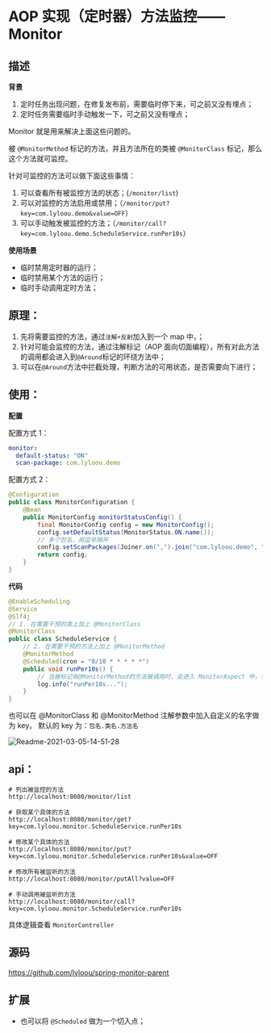 # AOP 实现（定时器）方法监控——Monitor

## 描述

**背景**

1. 定时任务出现问题，在修复发布前，需要临时停下来，可之前又没有埋点；
2. 定时任务需要临时手动触发一下，可之前又没有埋点；

Monitor 就是用来解决上面这些问题的。

被 `@MonitorMethod` 标记的方法，并且方法所在的类被 `@MonitorClass` 标记，那么这个方法就可监控。

针对可监控的方法可以做下面这些事情：

1. 可以查看所有被监控方法的状态；(`/monitor/list`)
2. 可以对监控的方法启用或禁用；（`/monitor/put?key=com.lyloou.demo&value=OFF`）
3. 可以手动触发被监控的方法；（`/monitor/call?key=com.lyloou.demo.ScheduleService.runPer10s`）

**使用场景**

- 临时禁用定时器的运行；
- 临时禁用某个方法的运行；
- 临时手动调用定时方法；

## 原理：

1. 先将需要监控的方法，通过`注解+反射`加入到一个 map 中，；
2. 针对可能会监控的方法，通过注解标记（AOP 面向切面编程），所有对此方法的调用都会进入到`@Around`标记的环绕方法中；
3. 可以在`@Around`方法中拦截处理，判断方法的可用状态，是否需要向下进行；

## 使用：

**配置**

配置方式 1：

```yaml
monitor:
  default-status: "ON"
  scan-package: com.lyloou.demo
```

配置方式 2：

```java
@Configuration
public class MonitorConfiguration {
    @Bean
    public MonitorConfig monitorStatusConfig() {
        final MonitorConfig config = new MonitorConfig();
        config.setDefaultStatus(MonitorStatus.ON.name());
        // 多个包名，用逗号隔开
        config.setScanPackages(Joiner.on(",").join("com.lyloou.demo", "com.lyloou.another.demo"));
        return config;
    }
}
```

**代码**

```java
@EnableScheduling
@Service
@Slf4j
// 1. 在需要干预的类上加上 @MonitorClass
@MonitorClass
public class ScheduleService {
    // 2. 在需要干预的方法上加上 @MonitorMethod
    @MonitorMethod
    @Scheduled(cron = "0/10 * * * * *")
    public void runPer10s() {
        // 当被标记有@MonitorMethod的方法被调用时，会进入 MonitorAspect 中，判断方法的MonitorStatus是否为ON，如果是（默认是ON，可以通过api修改），才会向下进行
        log.info("runPer10s...");
    }
}
```

也可以在 @MonitorClass 和 @MonitorMethod 注解参数中加入自定义的名字做为 key。
默认的 key 为：`包名.类名.方法名`

![Readme-2021-03-05-14-51-28](http://cdn.lyloou.com/img/Readme-2021-03-05-14-51-28.png)

## api：

```shell script
# 列出被监控的方法
http://localhost:8080/monitor/list

# 获取某个具体的方法
http://localhost:8080/monitor/get?key=com.lyloou.monitor.ScheduleService.runPer10s

# 修改某个具体的方法
http://localhost:8080/monitor/put?key=com.lyloou.monitor.ScheduleService.runPer10s&value=OFF

# 修改所有被监听的方法
http://localhost:8080/monitor/putAll?value=OFF

# 手动调用被监听的方法
http://localhost:8080/monitor/call?key=com.lyloou.monitor.ScheduleService.runPer10s
```

具体逻辑查看 `MonitorController` 

## 源码
https://github.com/lyloou/spring-monitor-parent

## 扩展

- 也可以将 `@Scheduled` 做为一个切入点；

